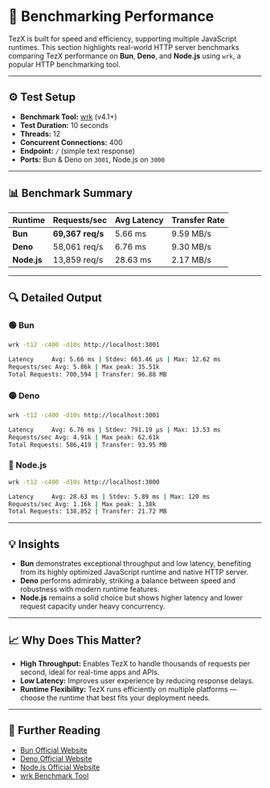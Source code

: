# 🚀 Benchmarking Performance

TezX is built for speed and efficiency, supporting multiple JavaScript runtimes. This section highlights real-world HTTP server benchmarks comparing TezX performance on **Bun**, **Deno**, and **Node.js** using `wrk`, a popular HTTP benchmarking tool.

---

## ⚙️ Test Setup

* **Benchmark Tool:** [wrk](https://github.com/wg/wrk) (v4.1+)
* **Test Duration:** 10 seconds
* **Threads:** 12
* **Concurrent Connections:** 400
* **Endpoint:** `/` (simple text response)
* **Ports:** Bun & Deno on `3001`, Node.js on `3000`

---

## 📊 Benchmark Summary

| Runtime     | Requests/sec     | Avg Latency | Transfer Rate |
| ----------- | ---------------- | ----------- | ------------- |
| **Bun**     | **69,367 req/s** | 5.66 ms     | 9.59 MB/s     |
| **Deno**    | 58,061 req/s     | 6.76 ms     | 9.30 MB/s     |
| **Node.js** | 13,859 req/s     | 28.63 ms    | 2.17 MB/s     |

---

## 🔍 Detailed Output

### 🟢 Bun

```bash
wrk -t12 -c400 -d10s http://localhost:3001

Latency     Avg: 5.66 ms | Stdev: 663.46 µs | Max: 12.62 ms
Requests/sec Avg: 5.86k | Max peak: 35.51k
Total Requests: 700,594 | Transfer: 96.88 MB
```

### 🟡 Deno

```bash
wrk -t12 -c400 -d10s http://localhost:3001

Latency     Avg: 6.76 ms | Stdev: 791.19 µs | Max: 13.53 ms
Requests/sec Avg: 4.91k | Max peak: 62.61k
Total Requests: 586,419 | Transfer: 93.95 MB
```

### 🔴 Node.js

```bash
wrk -t12 -c400 -d10s http://localhost:3000

Latency     Avg: 28.63 ms | Stdev: 5.89 ms | Max: 120 ms
Requests/sec Avg: 1.16k | Max peak: 1.38k
Total Requests: 138,852 | Transfer: 21.72 MB
```

---

## 💡 Insights

* **Bun** demonstrates exceptional throughput and low latency, benefiting from its highly optimized JavaScript runtime and native HTTP server.
* **Deno** performs admirably, striking a balance between speed and robustness with modern runtime features.
* **Node.js** remains a solid choice but shows higher latency and lower request capacity under heavy concurrency.

---

## 📈 Why Does This Matter?

* **High Throughput:** Enables TezX to handle thousands of requests per second, ideal for real-time apps and APIs.
* **Low Latency:** Improves user experience by reducing response delays.
* **Runtime Flexibility:** TezX runs efficiently on multiple platforms — choose the runtime that best fits your deployment needs.

---

## 🔗 Further Reading

* [Bun Official Website](https://bun.sh)
* [Deno Official Website](https://deno.land)
* [Node.js Official Website](https://nodejs.org)
* [wrk Benchmark Tool](https://github.com/wg/wrk)
